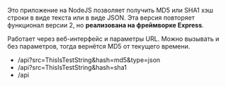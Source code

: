 Это приложение на NodeJS позволяет получить MD5 или SHA1 хэш строки в виде текста или в виде JSON. Эта версия повторяет функционал версии 2, но **реализована на фреймворке Express**.

Работает через веб-интерфейс и параметры URL. Можно вызывать и без параметров, тогда вернётся MD5 от текущего времени.

 - /api?src=ThisIsTestString&hash=md5&type=json
 - /api?src=ThisIsTestString&hash=sha1
 - /api